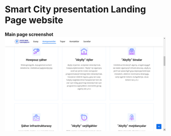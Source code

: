 # Smart City presentation Landing Page website

**Main page screenshot**
![Home page](homepage.png)

